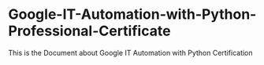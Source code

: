 # Google-IT-Automation-with-Python-Professional-Certificate
This is the Document about Google IT Automation with Python Certification
